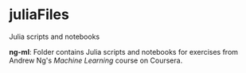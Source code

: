 # juliaFiles
Julia scripts and notebooks

**ng-ml**: Folder contains Julia scripts and notebooks for exercises from Andrew Ng's _Machine Learning_ course on
Coursera. 
